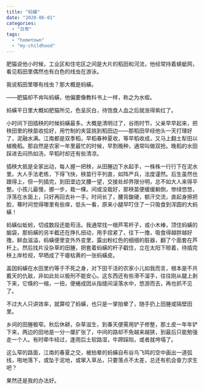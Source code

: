 ```yaml
---
title: "蚂蟥"
date: "2020-06-01"
categories: 
  - "日常"
tags: 
  - "hometown"
  - "my-childhood"
---
```


肥猫说他小时候，工业区和住宅区之间是大片的稻田和河流，他经常持着蜻蜓网，看见稻田里偶然也有白色的线虫在游泳。

我说稻田里哪有线虫？那大概是蚂蟥。

——肥猫却不肯叫蚂蟥，他偏要像教科书上一样，称之为水蛭。

蚂蟥平日里大概如肥猫所见，色呈灰白，待饱食人血之后就涨得紫红了。

小时间下田插秧的时候蚂蟥最多。大概是清明过了，谷雨时节，父亲早早起来，把秧田里的秧苗收拾好，用竹制的夹篮挑到稻田边——那稻田早经他头一天打理好了，泥融水满。江南都是双季稻，早稻春种夏收，等早稻收成，又马上翻土犁田以植晚稻。那自然是农家一年里最忙的时候，早割晚种，通常叫做双抢。晚稻的水田踩进去闷热如汤，早稻时却还有些清凉。

插秧大抵是全家出动，每人握一把秧，从田塍边下水起手，一株株一行行下在泥水里。大人手法老练，下得飞快，秧苗行平列直，如阵严兵，法度谨然。后生虽然也跟得上，但一列插完，到田垄边叉腰一望，交接处却界限分明，总不如大人来得平整。小孩儿最慢，挪一步，栽一棵。间或没栽好，那秧苗便缓缓躺倒，惨绿悠悠，浮荡在水面上，只好再回去补一手。时间长了，腰背酸硬，额汗交流，直起身擦把脸，蓦时间觉得哪里有些痒，低头一看，原来小腿早叮住了一只吸食到浑圆的大蚂蟥！

蚂蟥似蚯蚓，切成数段还能苟活。我通常找一根芦苇杆子，或小木棒，顶住蚂蟥的脑袋，那蚂蟥的另半截还在挣扎扭动，用手捏紧了，往下一撸，吸食得越胖越好撸，鲜血滋溢，蚂蟥便里变外外变里，露出粉红色的细细的脏器，翻了个面套在芦杆上。然后找片没杂草的田塍，把套着蚂蟥的杆子戳住，立在太阳下晾着，待插完秧上岸检视，早晒成了干瘪枯黄的一张蚂蟥皮。

盖因蚂蟥在水田里约等于不死之身，对下田干活的农家小儿如我而言，根本是不共戴天的仇敌，非如此处以极刑不能安心。这东西还有些滑不溜手，往往刚从腿上剥下来，它倏的一缩，一扭，便蜷成团从指缝间滚落水中，悠游而去，再也抓不见了。

不过大人只讲效率，就算咬了蚂蟥，也只是一掌拍晕了，随手扔上田塍或隔壁田里。

乡间的田塍极窄。秋后休耕，杂草滋生，到春天便需用铲子修整，那土皮一年年铲下来，两边的田地是一分一厘扩张了，中间的路却不免越来越狭，到最后只能勉强走一个人。有时牵牛经过，逢雨后土软路湿，牛蹄踩陷，或者就垮塌了。

这么窄的路面，江南的春夏之交，被拍晕的蚂蟥自布谷鸟飞鸣的空中画出一道弧线，啪地落下，或坠于泥地，或窜入草丛，只要落点不太差，总还有机会奋力求生吧？

果然还是我的办法好。
